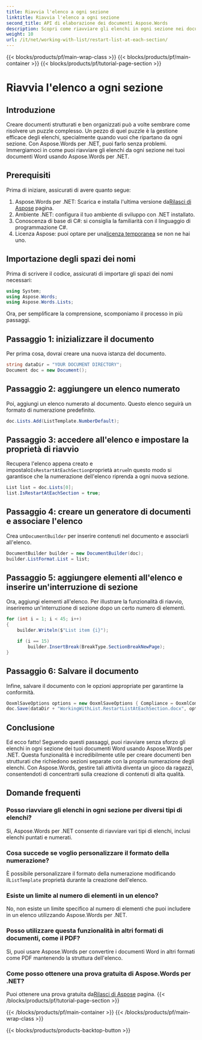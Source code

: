 ```yaml
---
title: Riavvia l'elenco a ogni sezione
linktitle: Riavvia l'elenco a ogni sezione
second_title: API di elaborazione dei documenti Aspose.Words
description: Scopri come riavviare gli elenchi in ogni sezione nei documenti Word usando Aspose.Words per .NET. Segui la nostra guida dettagliata passo dopo passo per gestire gli elenchi in modo efficace.
weight: 10
url: /it/net/working-with-list/restart-list-at-each-section/
---
```


{{< blocks/products/pf/main-wrap-class >}}
{{< blocks/products/pf/main-container >}}
{{< blocks/products/pf/tutorial-page-section >}}

# Riavvia l'elenco a ogni sezione

## Introduzione

Creare documenti strutturati e ben organizzati può a volte sembrare come risolvere un puzzle complesso. Un pezzo di quel puzzle è la gestione efficace degli elenchi, specialmente quando vuoi che ripartano da ogni sezione. Con Aspose.Words per .NET, puoi farlo senza problemi. Immergiamoci in come puoi riavviare gli elenchi da ogni sezione nei tuoi documenti Word usando Aspose.Words per .NET.

## Prerequisiti

Prima di iniziare, assicurati di avere quanto segue:

1.  Aspose.Words per .NET: Scarica e installa l'ultima versione da[Rilasci di Aspose](https://releases.aspose.com/words/net/) pagina.
2. Ambiente .NET: configura il tuo ambiente di sviluppo con .NET installato.
3. Conoscenza di base di C#: si consiglia la familiarità con il linguaggio di programmazione C#.
4.  Licenza Aspose: puoi optare per una[licenza temporanea](https://purchase.aspose.com/temporary-license/) se non ne hai uno.

## Importazione degli spazi dei nomi

Prima di scrivere il codice, assicurati di importare gli spazi dei nomi necessari:

```csharp
using System;
using Aspose.Words;
using Aspose.Words.Lists;
```

Ora, per semplificare la comprensione, scomponiamo il processo in più passaggi.

## Passaggio 1: inizializzare il documento

Per prima cosa, dovrai creare una nuova istanza del documento.

```csharp
string dataDir = "YOUR DOCUMENT DIRECTORY";
Document doc = new Document();
```

## Passaggio 2: aggiungere un elenco numerato

Poi, aggiungi un elenco numerato al documento. Questo elenco seguirà un formato di numerazione predefinito.

```csharp
doc.Lists.Add(ListTemplate.NumberDefault);
```

## Passaggio 3: accedere all'elenco e impostare la proprietà di riavvio

Recupera l'elenco appena creato e impostalo`IsRestartAtEachSection`proprietà a`true`In questo modo si garantisce che la numerazione dell'elenco riprenda a ogni nuova sezione.

```csharp
List list = doc.Lists[0];
list.IsRestartAtEachSection = true;
```

## Passaggio 4: creare un generatore di documenti e associare l'elenco

 Crea un`DocumentBuilder` per inserire contenuti nel documento e associarli all'elenco.

```csharp
DocumentBuilder builder = new DocumentBuilder(doc);
builder.ListFormat.List = list;
```

## Passaggio 5: aggiungere elementi all'elenco e inserire un'interruzione di sezione

Ora, aggiungi elementi all'elenco. Per illustrare la funzionalità di riavvio, inseriremo un'interruzione di sezione dopo un certo numero di elementi.

```csharp
for (int i = 1; i < 45; i++)
{
    builder.Writeln($"List item {i}");

    if (i == 15)
        builder.InsertBreak(BreakType.SectionBreakNewPage);
}
```

## Passaggio 6: Salvare il documento

Infine, salvare il documento con le opzioni appropriate per garantirne la conformità.

```csharp
OoxmlSaveOptions options = new OoxmlSaveOptions { Compliance = OoxmlCompliance.Iso29500_2008_Transitional };
doc.Save(dataDir + "WorkingWithList.RestartListAtEachSection.docx", options);		
```

## Conclusione

Ed ecco fatto! Seguendo questi passaggi, puoi riavviare senza sforzo gli elenchi in ogni sezione dei tuoi documenti Word usando Aspose.Words per .NET. Questa funzionalità è incredibilmente utile per creare documenti ben strutturati che richiedono sezioni separate con la propria numerazione degli elenchi. Con Aspose.Words, gestire tali attività diventa un gioco da ragazzi, consentendoti di concentrarti sulla creazione di contenuti di alta qualità.

## Domande frequenti

### Posso riavviare gli elenchi in ogni sezione per diversi tipi di elenchi?
Sì, Aspose.Words per .NET consente di riavviare vari tipi di elenchi, inclusi elenchi puntati e numerati.

### Cosa succede se voglio personalizzare il formato della numerazione?
 È possibile personalizzare il formato della numerazione modificando il`ListTemplate` proprietà durante la creazione dell'elenco.

### Esiste un limite al numero di elementi in un elenco?
No, non esiste un limite specifico al numero di elementi che puoi includere in un elenco utilizzando Aspose.Words per .NET.

### Posso utilizzare questa funzionalità in altri formati di documenti, come il PDF?
Sì, puoi usare Aspose.Words per convertire i documenti Word in altri formati come PDF mantenendo la struttura dell'elenco.

### Come posso ottenere una prova gratuita di Aspose.Words per .NET?
 Puoi ottenere una prova gratuita da[Rilasci di Aspose](https://releases.aspose.com/) pagina.
{{< /blocks/products/pf/tutorial-page-section >}}

{{< /blocks/products/pf/main-container >}}
{{< /blocks/products/pf/main-wrap-class >}}

{{< blocks/products/products-backtop-button >}}
